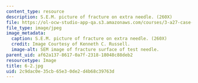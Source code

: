 ```yaml
---
content_type: resource
description: S.E.M. picture of fracture on extra needle. (260X)
file: https://ol-ocw-studio-app-qa.s3.amazonaws.com/courses/3-a27-case-studies-in-forensic-metallurgy-fall-2007/2c9dac0e35cb65e30de2d4b68c39763d_6-2.jpg
file_type: image/jpeg
image_metadata:
  caption: S.E.M. picture of fracture on extra needle. (260X)
  credit: Image Courtesy of Kenneth C. Russell.
  image-alt: SEM image of fracture surface of test needle.
parent_uid: af62a137-8617-0a7f-2318-18048c88deb2
resourcetype: Image
title: 6-2.jpg
uid: 2c9dac0e-35cb-65e3-0de2-d4b68c39763d
---
```

